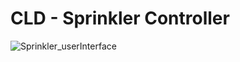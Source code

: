 # CLD - Sprinkler Controller


![Sprinkler_userInterface](https://user-images.githubusercontent.com/36880091/114867132-b5a4f580-9df4-11eb-8745-899e434c8214.PNG)
